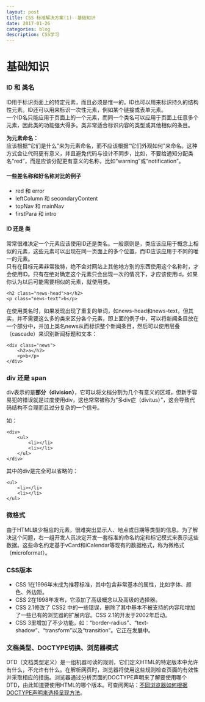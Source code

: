 ```yaml
---
layout: post
title: CSS 标准解决方案(1)--基础知识
date: 2017-01-26
categories: blog
description: CSS学习
---
```


# 基础知识     

### ID 和 类名     
ID用于标识页面上的特定元素，而且必须是惟一的。ID也可以用来标识持久的结构性元素。ID还可以用来标识一次性元素，例如某个链接或表单元素。     
一个ID名只能应用于页面上的一个元素，而同一个类名可以应用于页面上任意多个元素，因此类的功能强大得多。类非常适合标识内容的类型或其他相似的条目。     

**为元素命名：**     
应该根据“它们是什么”来为元素命名，而不应该根据“它们外观如何”来命名。这种方式会让代码更有意义，并且避免代码与设计不同步，比如，不要给通知分配类名“red”，而是应该分配更有意义的名称，比如“warning”或“notification”。     

#### 一些差名称和好名称对比的例子     
 - red 和 error     
 - leftColumn 和 secondaryContent     
 - topNav 和 mainNav     
 - firstPara 和 intro     

#### ID 还是 类     
常常很难决定一个元素应该使用ID还是类名。一般原则是，类应该应用于概念上相似的元素，这些元素可以出现在同一页面上的多个位置，而ID应该应用于不同的唯一的元素。     
只有在目标元素非常独特，绝不会对网站上其他地方别的东西使用这个名称时，才会使用ID。只有在绝对确定这个元素只会出现一次的情况下，才应该使用id。如果你认为以后可能需要相似的元素，就使用类。     

``` 
<h2 class="news-head">a</h2>
<p class="news-text">b</p>
```
在使用类名时，如果发现出现了重复的单词，如news-head和news-text，但其实，并不需要这么多的类来区分各个元素，即上面的例子中，可以将新闻条目放在一个部分中，并加上类名news从而标识整个新闻条目，然后可以使用层叠（cascade）来识别新闻标题和文本：     

```
<div class="news">
	<h2>a</h2>
	<p>b</p>
</div>
```

### div 还是 span     
div表示的是**部分（division）**，它可以将文档分割为几个有意义的区域，但新手容易犯的错误就是过度使用div，这也常常被称为“多div症（divitus）”，这会导致代码结构不合理而且过分复杂的一个信号。     

如：     

```
<div>
	<ul>
		<li></li>
		<li></li>
	</ul>
</div>
```
其中的div是完全可以省略的：     


```
<ul>
	<li></li>
	<li></li>
</ul>
```

### 微格式     
由于HTML缺少相应的元素，很难突出显示人、地点或日期等类型的信息。为了解决这个问题，右一组开发人员决定开发一套标准的命名约定和标记模式来表示这些数据。这些命名约定基于vCard和iCalendar等现有的数据格式，称为微格式（microformat）。     

### CSS版本     
 - CSS 1在1996年末成为推荐标准，其中包含非常基本的属性，比如字体、颜色、外边距。     
 - CSS 2在1998年发布，它添加了高级概念以及高级的选择器。     
 - CSS 2.1修改了 CSS2 中的一些错误，删除了其中基本不被支持的内容和增加了一些已有的浏览器的扩展内容。CSS 2.1的开发于2002年启动。     
 - CSS 3里增加了不少功能，如：“border-radius”、“text-shadow”、“transform”以及“transition”。它正在发展中。     

### 文档类型、DOCTYPE切换、浏览器模式     
DTD（文档类型定义）是一组机器可读的规则，它们定义HTML的特定版本中允许有什么，不允许有什么。在解析网页时，浏览器将使用这些规则检查页面的有效性并采取相应的措施。浏览器通过分析页面的DOCTYPE声明来了解要使用哪个DTD，由此知道要使用HTML的哪个版本。可查阅网站：[不同浏览器如何根据DOCTYPE声明来选择呈现方法](https://hsivonen.fi/doctype/)。     
